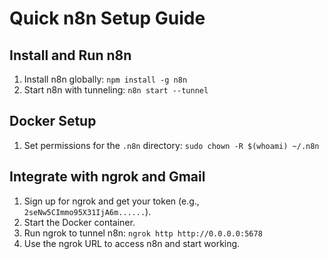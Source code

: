 # Quick n8n Setup Guide
## Install and Run n8n
1. Install n8n globally: `npm install -g n8n`
2. Start n8n with tunneling: `n8n start --tunnel`

## Docker Setup
1. Set permissions for the `.n8n` directory: `sudo chown -R $(whoami) ~/.n8n`

## Integrate with ngrok and Gmail
1. Sign up for ngrok and get your token (e.g., `2seNw5CImmo95X31IjA6m......`).
2. Start the Docker container.
3. Run ngrok to tunnel n8n: `ngrok http http://0.0.0.0:5678`
4. Use the ngrok URL to access n8n and start working.


